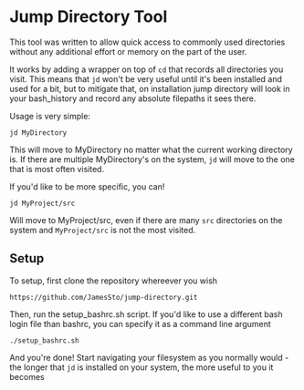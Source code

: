 # Jump Directory Tool

This tool was written to allow quick access to commonly used 
directories without any additional effort or memory on the part of the user.

It works by adding a wrapper on top of `cd` that records all directories you visit.
This means that `jd` won't be very useful until it's been installed and used for
a bit, but to mitigate that, on installation jump directory will look in your bash_history
and record any absolute filepaths it sees there.

Usage is very simple:

```
jd MyDirectory
```

This will move to MyDirectory no matter what the current working directory is. If there are multiple
MyDirectory's on the system, `jd` will move to the one that is most often visited.

If you'd like to be more specific, you can!

```
jd MyProject/src
```

Will move to MyProject/src, even if there are many `src` directories on the system and `MyProject/src`
is not the most visited.


## Setup

To setup, first clone the repository whereever you wish

```
https://github.com/JamesSto/jump-directory.git
```

Then, run the setup_bashrc.sh script. If you'd like to use a different bash login file than bashrc, you
can specify it as a command line argument

```
./setup_bashrc.sh
```

And you're done! Start navigating your filesystem as you normally would - the longer that `jd` is installed
on your system, the more useful to you it becomes